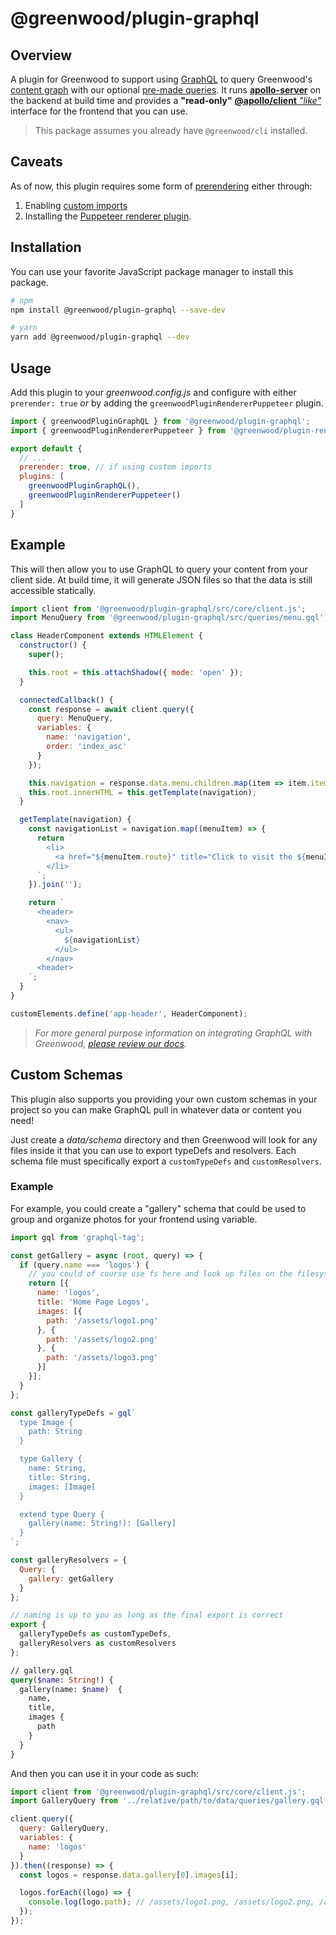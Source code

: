 # @greenwood/plugin-graphql

## Overview
A plugin for Greenwood to support using [GraphQL](https://graphql.org/) to query Greenwood's [content graph](https://www.greenwoodjs.io/docs/data/) with our optional [pre-made queries](https://www.greenwoodjs.io/docs/menus/).  It runs [**apollo-server**](https://www.apollographql.com/docs/apollo-server/) on the backend at build time and provides a **"read-only"** [**@apollo/client** _"like"_](https://www.apollographql.com/docs/react/api/core/ApolloClient/#ApolloClient.readQuery) interface for the frontend that you can use.

> This package assumes you already have `@greenwood/cli` installed.

## Caveats

As of now, this plugin requires some form of [prerendering](https://www.greenwoodjs.io/docs/server-rendering/#render-vs-prerender) either through:
1. Enabling [custom imports](https://www.greenwoodjs.io/docs/server-rendering/#custom-imports)
1. Installing the [Puppeteer renderer plugin](https://github.com/ProjectEvergreen/greenwood/tree/master/packages/plugin-renderer-puppeteer).


## Installation
You can use your favorite JavaScript package manager to install this package.

```bash
# npm
npm install @greenwood/plugin-graphql --save-dev

# yarn
yarn add @greenwood/plugin-graphql --dev
```

## Usage
Add this plugin to your _greenwood.config.js_ and configure with either `prerender: true` _or_ by adding the `greenwoodPluginRendererPuppeteer` plugin.

```javascript
import { greenwoodPluginGraphQL } from '@greenwood/plugin-graphql';
import { greenwoodPluginRendererPuppeteer } from '@greenwood/plugin-renderer-puppeteer'; // if using puppeteer

export default {
  // ...
  prerender: true, // if using custom imports
  plugins: [
    greenwoodPluginGraphQL(),
    greenwoodPluginRendererPuppeteer()
  ]
}
```

## Example
This will then allow you to use GraphQL to query your content from your client side.  At build time, it will generate JSON files so that the data is still accessible statically.

```js
import client from '@greenwood/plugin-graphql/src/core/client.js';
import MenuQuery from '@greenwood/plugin-graphql/src/queries/menu.gql';

class HeaderComponent extends HTMLElement {
  constructor() {
    super();

    this.root = this.attachShadow({ mode: 'open' });
  }

  connectedCallback() {
    const response = await client.query({
      query: MenuQuery,
      variables: {
        name: 'navigation',
        order: 'index_asc'
      }
    });

    this.navigation = response.data.menu.children.map(item => item.item);
    this.root.innerHTML = this.getTemplate(navigation);
  }

  getTemplate(navigation) {
    const navigationList = navigation.map((menuItem) => {
      return `
        <li>
          <a href="${menuItem.route}" title="Click to visit the ${menuItem.label} page">${menuItem.label}</a>
        </li>
      `;
    }).join('');

    return `
      <header>
        <nav>
          <ul>
            ${navigationList}
          </ul>
        </nav>
      <header>
    `;
  }
}

customElements.define('app-header', HeaderComponent);
```

> _For more general purpose information on integrating GraphQL with Greenwood, [please review our docs](https://www.greenwoodjs.io/docs/data)._

## Custom Schemas

This plugin also supports you providing your own custom schemas in your project so you can make GraphQL pull in whatever data or content you need!

Just create a _data/schema_ directory and then Greenwood will look for any files inside it that you can use to export typeDefs and resolvers.  Each schema file must specifically export a `customTypeDefs` and `customResolvers`.

### Example

For example, you could create a "gallery" schema that could be used to group and organize photos for your frontend using variable.
```js
import gql from 'graphql-tag';

const getGallery = async (root, query) => {
  if (query.name === 'logos') {
    // you could of course use fs here and look up files on the filesystem, or remotely!
    return [{
      name: 'logos',
      title: 'Home Page Logos',
      images: [{
        path: '/assets/logo1.png'
      }, {
        path: '/assets/logo2.png'
      }, {
        path: '/assets/logo3.png'
      }]
    }];
  }
};

const galleryTypeDefs = gql`
  type Image {
    path: String
  }

  type Gallery {
    name: String,
    title: String,
    images: [Image]
  }

  extend type Query {
    gallery(name: String!): [Gallery]
  }
`;

const galleryResolvers = {
  Query: {
    gallery: getGallery
  }
};

// naming is up to you as long as the final export is correct
export {
  galleryTypeDefs as customTypeDefs,
  galleryResolvers as customResolvers
};
```

```graphql
// gallery.gql
query($name: String!) {
  gallery(name: $name)  {
    name,
    title,
    images {
      path
    }
  }
}
```

And then you can use it in your code as such:
```js
import client from '@greenwood/plugin-graphql/src/core/client.js';
import GalleryQuery from '../relative/path/to/data/queries/gallery.gql';

client.query({
  query: GalleryQuery,
  variables: {
    name: 'logos'
  }
}).then((response) => {
  const logos = response.data.gallery[0].images[i];

  logos.forEach((logo) => {
    console.log(logo.path); // /assets/logo1.png, /assets/logo2.png, /assets/logo3.png
  });
});
```